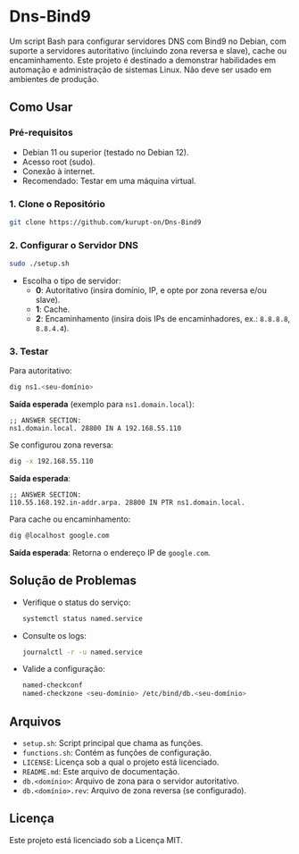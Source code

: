 # Dns-Bind9

Um script Bash para configurar servidores DNS com Bind9 no Debian, com suporte a servidores autoritativo (incluindo zona reversa e slave), cache ou encaminhamento. Este projeto é destinado a demonstrar habilidades em automação e administração de sistemas Linux. Não deve ser usado em ambientes de produção.

## Como Usar

### Pré-requisitos

- Debian 11 ou superior (testado no Debian 12).
- Acesso root (sudo).
- Conexão à internet.
- Recomendado: Testar em uma máquina virtual.

### 1. Clone o Repositório

```bash
git clone https://github.com/kurupt-on/Dns-Bind9
```

### 2. Configurar o Servidor DNS

```bash
sudo ./setup.sh
```

- Escolha o tipo de servidor:
  - **0**: Autoritativo (insira domínio, IP, e opte por zona reversa e/ou slave).
  - **1**: Cache.
  - **2**: Encaminhamento (insira dois IPs de encaminhadores, ex.: `8.8.8.8`, `8.8.4.4`).

### 3. Testar

Para autoritativo:

```bash
dig ns1.<seu-domínio>
```

**Saída esperada** (exemplo para `ns1.domain.local`):

```
;; ANSWER SECTION:
ns1.domain.local. 28800 IN A 192.168.55.110
```

Se configurou zona reversa:

```bash
dig -x 192.168.55.110
```

**Saída esperada**:

```
;; ANSWER SECTION:
110.55.168.192.in-addr.arpa. 28800 IN PTR ns1.domain.local.
```

Para cache ou encaminhamento:

```bash
dig @localhost google.com
```

**Saída esperada**: Retorna o endereço IP de `google.com`.

## Solução de Problemas

- Verifique o status do serviço:

  ```bash
  systemctl status named.service
  ```

- Consulte os logs:

  ```bash
  journalctl -r -u named.service
  ```


- Valide a configuração:

  ```bash
  named-checkconf
  named-checkzone <seu-domínio> /etc/bind/db.<seu-domínio>
  ```

## Arquivos

- `setup.sh`: Script principal que chama as funções.
- `functions.sh`: Contém as funções de configuração.
- `LICENSE`: Licença sob a qual o projeto está licenciado.
- `README.md`: Este arquivo de documentação.
- `db.<domínio>`: Arquivo de zona para o servidor autoritativo.
- `db.<domínio>.rev`: Arquivo de zona reversa (se configurado).

## Licença

Este projeto está licenciado sob a Licença MIT.
